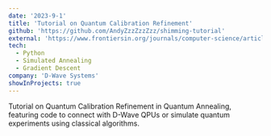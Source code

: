 ```yaml
---
date: '2023-9-1'
title: 'Tutorial on Quantum Calibration Refinement'
github: 'https://github.com/AndyZzzZzzZzz/shimming-tutorial'
external: 'https://www.frontiersin.org/journals/computer-science/articles/10.3389/fcomp.2023.1238988/full'
tech:
  - Python
  - Simulated Annealing
  - Gradient Descent
company: 'D-Wave Systems'
showInProjects: true
---
```


Tutorial on Quantum Calibration Refinement in Quantum Annealing, featuring code to connect with D-Wave QPUs or simulate quantum experiments using classical algorithms.
